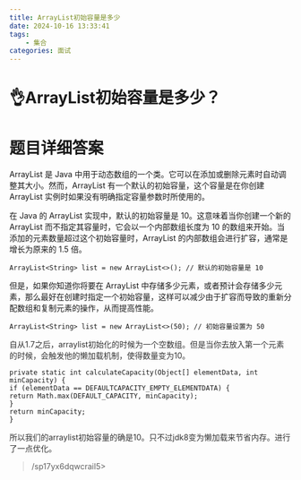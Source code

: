 ```yaml
---
title: ArrayList初始容量是多少
date: 2024-10-16 13:33:41
tags:
	- 集合
categories: 面试
---
```

# 👌ArrayList初始容量是多少？

# 题目详细答案
ArrayList 是 Java 中用于动态数组的一个类。它可以在添加或删除元素时自动调整其大小。然而，ArrayList 有一个默认的初始容量，这个容量是在你创建 ArrayList 实例时如果没有明确指定容量参数时所使用的。

在 Java 的 ArrayList 实现中，默认的初始容量是 10。这意味着当你创建一个新的 ArrayList 而不指定其容量时，它会以一个内部数组长度为 10 的数组来开始。当添加的元素数量超过这个初始容量时，ArrayList 的内部数组会进行扩容，通常是增长为原来的 1.5 倍。

```plain
ArrayList<String> list = new ArrayList<>(); // 默认的初始容量是 10
```

但是，如果你知道你将要在 ArrayList 中存储多少元素，或者预计会存储多少元素，那么最好在创建时指定一个初始容量，这样可以减少由于扩容而导致的重新分配数组和复制元素的操作，从而提高性能。

```plain
ArrayList<String> list = new ArrayList<>(50); // 初始容量设置为 50
```

<font style="color:rgb(51, 51, 51);">自从1.7之后，arraylist初始化的时候为一个空数组。但是当你去放入第一个元素的时候，会触发他的懒加载机制，使得数量变为10。</font>

```plain
private static int calculateCapacity(Object[] elementData, int minCapacity) {
if (elementData == DEFAULTCAPACITY_EMPTY_ELEMENTDATA) {
return Math.max(DEFAULT_CAPACITY, minCapacity);        
}        
return minCapacity;    
}
```

<font style="color:rgb(51, 51, 51);">所以我们的arraylist初始容量的确是10。只不过jdk8变为懒加载来节省内存。进行了一点优化。</font>





> /sp17yx6dqwcrail5>